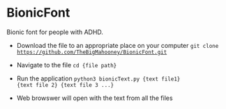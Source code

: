 # BionicFont
Bionic font for people with ADHD.

+ Download the file to an appropriate place on your computer
<code>git clone https://github.com/TheBigMahooney/BionicFont.git </code>

+ Navigate to the file
<code>cd {file path}</code>

+ Run the application 
<code>python3 bionicText.py {text file1} {text file 2} {text file 3 ...}</code>

+ Web browswer will open with the text from all the files

